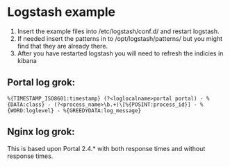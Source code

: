 # Logstash example

1. Insert the example files into /etc/logstash/conf.d/ and restart logstash.
2. If needed insert the patterns in to /opt/logstash/patterns/ but you might find that they are already there.
3. After you have restarted logstash you will need to refresh the indicies in kibana

## Portal log grok:

```
%{TIMESTAMP_ISO8601:timestamp} (?<loglocalname>portal portal) - %{DATA:class} - (?<process_name>\b.+)\[%{POSINT:process_id}] - %{WORD:loglevel} - %{GREEDYDATA:log_message}
```

## Nginx log grok:

This is based upon Portal 2.4.* with both response times and without response times. 
